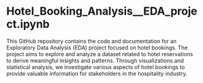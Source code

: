 # Hotel_Booking_Analysis__EDA_project.ipynb
This GitHub repository contains the code and documentation for an Exploratory Data Analysis (EDA) project focused on hotel bookings. The project aims to explore and analyze a dataset related to hotel reservations to derive meaningful insights and patterns. Through visualizations and statistical analysis, we investigate various aspects of hotel bookings to provide valuable information for stakeholders in the hospitality industry.
